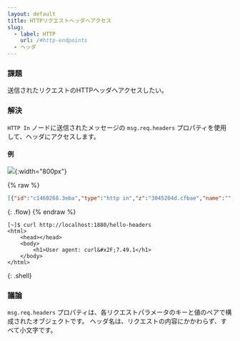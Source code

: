 ```yaml
---
layout: default
title: HTTPリクエストヘッダへアクセス
slug:
  - label: HTTP
    url: /#http-endpoints
  - ヘッダ
---
```


### 課題

送信されたリクエストのHTTPヘッダへアクセスしたい。

### 解決

<code class="node">HTTP In</code> ノードに送信されたメッセージの
`msg.req.headers` プロパティを使用して、ヘッダにアクセスします。

#### 例

![](/images/http/access-http-request-headers.png){:width="800px"}

{% raw %}
~~~json
[{"id":"c1460268.3eba","type":"http in","z":"3045204d.cfbae","name":"","url":"/hello-headers","method":"get","swaggerDoc":"","x":130,"y":380,"wires":[["24199456.dbe66c"]]},{"id":"24199456.dbe66c","type":"template","z":"3045204d.cfbae","name":"page","field":"payload","fieldType":"msg","format":"handlebars","syntax":"mustache","template":"<html>\n    <head></head>\n    <body>\n        <h1>User agent: {{req.headers.user-agent}}</h1>\n    </body>\n</html>","x":310,"y":380,"wires":[["b3531892.4cace8"]]},{"id":"b3531892.4cace8","type":"http response","z":"3045204d.cfbae","name":"","x":450,"y":380,"wires":[]}]
~~~
{: .flow}
{% endraw %}

~~~text
[~]$ curl http://localhost:1880/hello-headers
<html>
    <head></head>
    <body>
        <h1>User agent: curl&#x2F;7.49.1</h1>
    </body>
</html>
~~~
{: .shell}

### 議論

`msg.req.headers` プロパティは、各リクエストパラメータのキーと値のペアで構成されたオブジェクトです。
ヘッダ名は、リクエストの内容にかかわらず、すべて小文字です。

